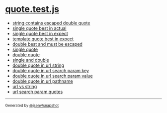 # [quote.test.js](../quote.test.js)


- [string contains escaped double quote](string_contains_escaped_double_quote/string_contains_escaped_double_quote.md)
- [single quote best in actual](single_quote_best_in_actual/single_quote_best_in_actual.md)
- [single quote best in expect](single_quote_best_in_expect/single_quote_best_in_expect.md)
- [template quote best in expect](template_quote_best_in_expect/template_quote_best_in_expect.md)
- [double best and must be escaped](double_best_and_must_be_escaped/double_best_and_must_be_escaped.md)
- [single quote](single_quote/single_quote.md)
- [double quote](double_quote/double_quote.md)
- [single and double](single_and_double/single_and_double.md)
- [double quote in url string](double_quote_in_url_string/double_quote_in_url_string.md)
- [double quote in url search param key](double_quote_in_url_search_param_key/double_quote_in_url_search_param_key.md)
- [double quote in url search param value](double_quote_in_url_search_param_value/double_quote_in_url_search_param_value.md)
- [double quote in url pathname](double_quote_in_url_pathname/double_quote_in_url_pathname.md)
- [url vs string](url_vs_string/url_vs_string.md)
- [url search param quotes](url_search_param_quotes/url_search_param_quotes.md)

---

<sub>
  Generated by <a href="https://github.com/jsenv/core/tree/main/packages/tooling/snapshot">@jsenv/snapshot</a>
</sub>

